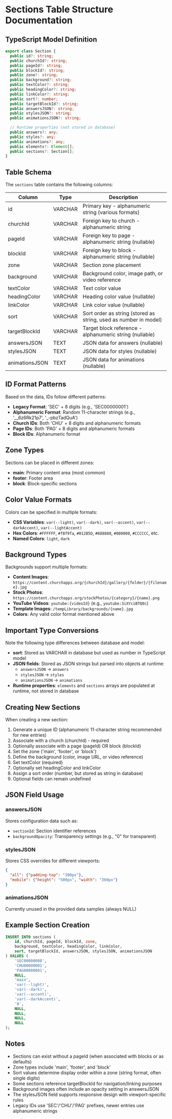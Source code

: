 # Sections Table Structure Documentation

## TypeScript Model Definition

```typescript
export class Section {
  public id?: string;
  public churchId?: string;
  public pageId?: string;
  public blockId?: string;
  public zone?: string;
  public background?: string;
  public textColor?: string;
  public headingColor?: string;
  public linkColor?: string;
  public sort?: number;
  public targetBlockId?: string;
  public answersJSON?: string;
  public stylesJSON?: string;
  public animationsJSON?: string;

  // Runtime properties (not stored in database)
  public answers?: any;
  public styles?: any;
  public animations?: any;
  public elements?: Element[];
  public sections?: Section[];
}
```

## Table Schema

The `sections` table contains the following columns:

| Column | Type | Description |
|--------|------|-------------|
| id | VARCHAR | Primary key - alphanumeric string (various formats) |
| churchId | VARCHAR | Foreign key to church - alphanumeric string |
| pageId | VARCHAR | Foreign key to page - alphanumeric string (nullable) |
| blockId | VARCHAR | Foreign key to block - alphanumeric string (nullable) |
| zone | VARCHAR | Section zone placement |
| background | VARCHAR | Background color, image path, or video reference |
| textColor | VARCHAR | Text color value |
| headingColor | VARCHAR | Heading color value (nullable) |
| linkColor | VARCHAR | Link color value (nullable) |
| sort | VARCHAR | Sort order as string (stored as string, used as number in model) |
| targetBlockId | VARCHAR | Target block reference - alphanumeric string (nullable) |
| answersJSON | TEXT | JSON data for answers (nullable) |
| stylesJSON | TEXT | JSON data for styles (nullable) |
| animationsJSON | TEXT | JSON data for animations (nullable) |

## ID Format Patterns

Based on the data, IDs follow different patterns:
- **Legacy Format**: 'SEC' + 8 digits (e.g., 'SEC00000001')
- **Alphanumeric Format**: Random 11-character strings (e.g., '__6z6Rk21p7', '_-pbzTadQuA')
- **Church IDs**: Both 'CHU' + 8 digits and alphanumeric formats
- **Page IDs**: Both 'PAG' + 8 digits and alphanumeric formats
- **Block IDs**: Alphanumeric format

## Zone Types

Sections can be placed in different zones:
- **main**: Primary content area (most common)
- **footer**: Footer area
- **block**: Block-specific sections

## Color Value Formats

Colors can be specified in multiple formats:
- **CSS Variables**: `var(--light)`, `var(--dark)`, `var(--accent)`, `var(--darkAccent)`, `var(--lightAccent)`
- **Hex Colors**: `#FFFFFF`, `#f8f9fa`, `#012B5D`, `#888888`, `#000000`, `#CCCCCC`, etc.
- **Named Colors**: `light`, `dark`

## Background Types

Backgrounds support multiple formats:
- **Content Images**: `https://content.churchapps.org/{churchId}/gallery/{folder}/{filename}.jpg`
- **Stock Photos**: `https://content.churchapps.org/stockPhotos/{category}/{name}.png`
- **YouTube Videos**: `youtube:{videoId}` (e.g., `youtube:3iXYciBTQ0c`)
- **Template Images**: `/tempLibrary/backgrounds/{name}.jpg`
- **Colors**: Any valid color format mentioned above

## Important Type Conversions

Note the following type differences between database and model:
- **sort**: Stored as VARCHAR in database but used as number in TypeScript model
- **JSON fields**: Stored as JSON strings but parsed into objects at runtime:
  - `answersJSON` → `answers`
  - `stylesJSON` → `styles`
  - `animationsJSON` → `animations`
- **Runtime properties**: `elements` and `sections` arrays are populated at runtime, not stored in database

## Creating New Sections

When creating a new section:
1. Generate a unique ID (alphanumeric 11-character string recommended for new entries)
2. Associate with a church (churchId) - required
3. Optionally associate with a page (pageId) OR block (blockId)
4. Set the zone ('main', 'footer', or 'block')
5. Define the background (color, image URL, or video reference)
6. Set textColor (required)
7. Optionally set headingColor and linkColor
8. Assign a sort order (number, but stored as string in database)
9. Optional fields can remain undefined

## JSON Field Usage

### answersJSON
Stores configuration data such as:
- `sectionId`: Section identifier references
- `backgroundOpacity`: Transparency settings (e.g., "0" for transparent)

### stylesJSON
Stores CSS overrides for different viewports:
```json
{
  "all": {"padding-top": "300px"},
  "mobile": {"height": "500px", "width": "360px"}
}
```

### animationsJSON
Currently unused in the provided data samples (always NULL)

## Example Section Creation

```sql
INSERT INTO sections (
    id, churchId, pageId, blockId, zone, 
    background, textColor, headingColor, linkColor, 
    sort, targetBlockId, answersJSON, stylesJSON, animationsJSON
) VALUES (
    'SEC00000008', 
    'CHU00000001', 
    'PAG00000001', 
    NULL, 
    'main',
    'var(--light)', 
    'var(--dark)', 
    'var(--accent)', 
    'var(--darkAccent)',
    '8', 
    NULL, 
    NULL, 
    NULL, 
    NULL
);
```

## Notes

- Sections can exist without a pageId (when associated with blocks or as defaults)
- Zone types include 'main', 'footer', and 'block'
- Sort values determine display order within a zone (string format, often single digits)
- Some sections reference targetBlockId for navigation/linking purposes
- Background images often include an opacity setting in answersJSON
- The stylesJSON field supports responsive design with viewport-specific rules
- Legacy IDs use 'SEC'/'CHU'/'PAG' prefixes, newer entries use alphanumeric strings